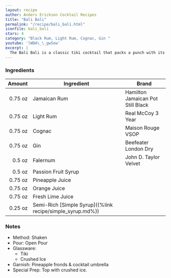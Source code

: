 ```yaml
---
layout: recipe
author: Anders Erickson Cocktail Recipes
title: "Bali Bali"
permalink: "/recipe/bali_bali.html"
iconfile: bali_bali
stars: 4
category: "Black Rum, Light Rum, Cognac, Gin "
youtube: 'lWDA\_\_gwSow'
excerpt: |
  The Bali Bali is a classic tiki cocktail that packs a punch with its blend of rums, liqueurs, and fruit juices.
---
```


### Ingredients

|  Amount | Ingredient                                                | Brand                             |
| ------: | --------------------------------------------------------- | --------------------------------- |
| 0.75 oz | Jamaican Rum                                              | Hamilton Jamaican Pot Still Black |
| 0.75 oz | Light Rum                                                 | Real McCoy 3 Year                 |
| 0.75 oz | Cognac                                                    | Maison Rouge VSOP                 |
| 0.75 oz | Gin                                                       | Beefeater London Dry              |
|  0.5 oz | Falernum                                                  | John D. Taylor Velvet             |
|  0.5 oz | Passion Fruit Syrup                                       |
| 0.75 oz | Pineapple Juice                                           |
| 0.75 oz | Orange Juice                                              |
| 0.75 oz | Fresh Lime Juice                                          |
| 0.25 oz | Semi-Rich [Simple Syrup]({%link recipe/simple_syrup.md%}) |

### Notes

- Method: Shaken
- Pour: Open Pour
- Glassware:
  - Tiki
  - Crushed Ice
- Garnish: Pineapple fronds & cocktail umbrella
- Special Prep: Top with crushed ice.
